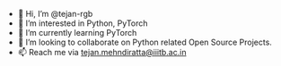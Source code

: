 - 👋 Hi, I’m @tejan-rgb
- 👀 I’m interested in Python, PyTorch
- 🌱 I’m currently learning PyTorch
- 💞️ I’m looking to collaborate on Python related Open Source Projects.
- 📫 Reach me via tejan.mehndiratta@iiitb.ac.in

<!---
tejan-rgb/tejan-rgb is a ✨ special ✨ repository because its `README.md` (this file) appears on your GitHub profile.
You can click the Preview link to take a look at your changes.
--->
